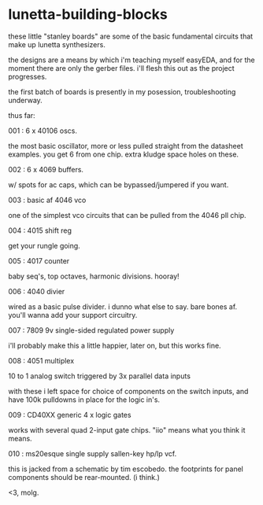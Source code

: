 # lunetta-building-blocks

these little "stanley boards" are some of the basic fundamental circuits that make up lunetta synthesizers.

the designs are a means by which i'm teaching myself easyEDA, and for the moment there are only the gerber files. i'll flesh this out as the project progresses.

the first batch of boards is presently in my posession, troubleshooting underway.

thus far: 

001 : 6 x 40106 oscs.

the most basic oscillator, more or less pulled straight from the datasheet examples. you get 6 from one chip. extra kludge space holes on these.

002 : 6 x 4069 buffers.

w/ spots for ac caps, which can be bypassed/jumpered if you want.

003 : basic af 4046 vco

one of the simplest vco circuits that can be pulled from the 4046 pll chip.

004 : 4015 shift reg

get your rungle going.

005 : 4017 counter

baby seq's, top octaves, harmonic divisions. hooray!

006 : 4040 divier

wired as a basic pulse divider. i dunno what else to say. bare bones af. you'll wanna add your support circuitry.

007 : 7809 9v single-sided regulated power supply

i'll probably make this a little happier, later on, but this works fine.

008 : 4051 multiplex

10 to 1 analog switch triggered by 3x parallel data inputs

with these i left space for choice of components on the switch inputs, and have 100k pulldowns in place for the logic in's.

009 : CD40XX generic 4 x logic gates

works with several quad 2-input gate chips. "iio" means what you think it means.

010 : ms20esque single supply sallen-key hp/lp vcf.

this is jacked from a schematic by tim escobedo. the footprints for panel components should be rear-mounted. (i think.)

<3, molg.
